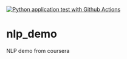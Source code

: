 [![Python application test with Github Actions](https://github.com/ChamboxCom/nlp_demo/actions/workflows/main.yml/badge.svg?branch=main)](https://github.com/ChamboxCom/nlp_demo/actions/workflows/main.yml)
# nlp_demo
NLP demo from coursera

